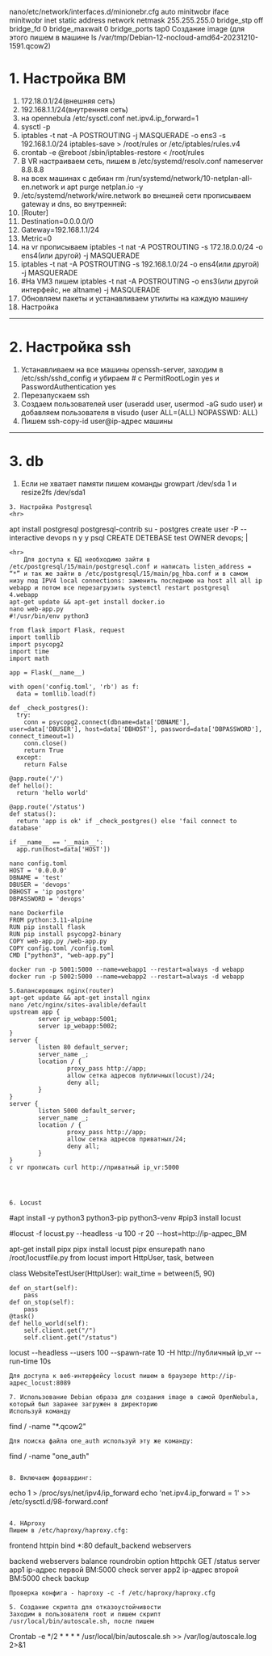 nano/etc/network/interfaces.d/minionebr.cfg
auto minitwobr
iface minitwobr inet static
address 
network
netmask 255.255.255.0
bridge_stp off 
bridge_fd 0
bridge_maxwait 0
bridge_ports tap0
Создание image (для этого пишем в машине ls /var/tmp/Debian-12-nocloud-amd64-20231210-1591.qcow2)
# 1. Настройка ВМ
1.	172.18.0.1/24(внешняя сеть)
2.	192.168.1.1/24(внутренняя сеть)
3.	на opennebula /etc/sysctl.conf net.ipv4.ip_forward=1
4.	sysctl -p
5.	iptables -t nat -A POSTROUTING -j MASQUERADE -o ens3 -s 192.168.1.0/24  iptables-save > /root/rules or /etc/iptables/rules.v4
6.	crontab -e @reboot /sbin/iptables-restore < /root/rules
7.  В VR настраиваем сеть, пишем в /etc/systemd/resolv.conf nameserver 8.8.8.8
8.  на всех машинах с дебиан rm /run/systemd/network/10-netplan-all-en.network и apt purge netplan.io -y
9.  /etc/systemd/network/wire.network во внешней сети прописываем gateway и dns, во внутренней:
10.  [Router]
11.  Destination=0.0.0.0/0
12.  Gateway=192.168.1.1/24
13.  Metric=0
14.  на vr прописываем iptables -t nat -A POSTROUTING -s 172.18.0.0/24 -o ens4(или другой) -j MASQUERADE
15.  iptables -t nat -A POSTROUTING -s 192.168.1.0/24 -o ens4(или другой) -j MASQUERADE
5.  #На VM3 пишем iptables -t nat -A POSTROUTING -o ens3(или другой интерфейс, не altname) -j MASQUERADE
6.  Обновляем пакеты и устанавливаем утилиты на каждую машину
7.  Настройка
<hr>

# 2. Настройка ssh
1.  Устанавливаем на все машины openssh-server, заходим в /etc/ssh/sshd_config и убираем # с PermitRootLogin yes и PasswordAuthentication yes
2.  Перезапускаем ssh
3.  Создаем пользователей user (useradd user, usermod -aG sudo user) и добавляем пользователя в visudo (user ALL=(ALL) NOPASSWD: ALL)
4.  Пишем ssh-copy-id user@ip-адрес машины
<hr>



# 3. db
1.  Если не хватает памяти пишем команды growpart /dev/sda 1 и resize2fs /dev/sda1

```
3. Настройка Postgresql
<hr>
```
apt install postgresql postgresql-contrib
su - postgres
create user -P --interactive
devops
n
y
y
psql
CREATE DETEBASE test OWNER devops;
\|

```
<hr>
    Для доступа к БД необходимо зайти в /etc/postgresql/15/main/postgresql.conf и написать listen_address = “*” и так же зайти в /etc/postgresql/15/main/pg_hba.conf и в самом низу под IPV4 local connections: заменить последнюю на host all all ip webapp и потом все перезагрузить systemctl restart postgresql
4.webapp
apt-get update && apt-get install docker.io
nano web-app.py
#!/usr/bin/env python3

from flask import Flask, request
import tomllib
import psycopg2
import time
import math

app = Flask(__name__)

with open('config.toml', 'rb') as f:
  data = tomllib.load(f)

def _check_postgres():
  try:
    conn = psycopg2.connect(dbname=data['DBNAME'], user=data['DBUSER'], host=data['DBHOST'], password=data['DBPASSWORD'], connect_timeout=1)
    conn.close()
    return True
  except:
    return False

@app.route('/')
def hello():
  return 'hello world'

@app.route('/status')
def status():
  return 'app is ok' if _check_postgres() else 'fail connect to database'

if __name__ == '__main__':
  app.run(host=data['HOST'])

nano config.toml
HOST = '0.0.0.0'
DBNAME = 'test'
DBUSER = 'devops'
DBHOST = 'ip postgre' 
DBPASSWORD = 'devops'

nano Dockerfile
FROM python:3.11-alpine
RUN pip install flask
RUN pip install psycopg2-binary
COPY web-app.py /web-app.py
COPY config.toml /config.toml
CMD ["python3", "web-app.py"]

docker run -p 5001:5000 --name=webapp1 --restart=always -d webapp
docker run -p 5002:5000 --name=webapp2 --restart=always -d webapp

5.балансировщик nginx(router)
apt-get update && apt-get install nginx
nano /etc/nginx/sites-avalible/default
upstream app {
        server ip_webapp:5001;
        server ip_webapp:5002;
}
server {
        listen 80 default_server;
        server_name _;
        location / {
                proxy_pass http://app;
                allow сетка адресов публичных(locust)/24;
                deny all;
        }
}
server {
        listen 5000 default_server;
        server_name _;
        location / {
                proxy_pass http://app;
                allow сетка адресов приватных/24;
                deny all;
        }
}
с vr прописать curl http://приватный ip_vr:5000 




6. Locust
```
#apt install -y python3 python3-pip python3-venv
#pip3 install locust

#locust -f locust.py --headless -u 100 -r 20 --host=http://ip-адрес_ВМ

apt-get install pipx
pipx install locust
pipx ensurepath
nano /root/locustfile.py
from locust import HttpUser, task, between

class WebsiteTestUser(HttpUser):
    wait_time = between(5, 90)

    def on_start(self):
        pass
    def on_stop(self):
        pass
    @task()
    def hello_world(self):
        self.client.get("/")
        self.client.get("/status")

locust --headless --users 100 --spawn-rate 10 -H http://публичный ip_vr --run-time 10s
```
Для доступа к веб-интерфейсу locust пишем в браузере http://ip-адрес_locust:8089

7. Использование Debian образа для создания image в самой OpenNebula, который был заранее загружен в директорию
Используй команду 
```
find / -name "*.qcow2"
```
Для поиска файла one_auth используй эту же команду:
```
find / -name "one_auth"
```

8. Включаем форвардинг:
```
echo 1 > /proc/sys/net/ipv4/ip_forward
echo 'net.ipv4.ip_forward = 1' >> /etc/sysctl.d/98-forward.conf
```

4. HAproxy
Пишем в /etc/haproxy/haproxy.cfg:
```
frontend httpin
    bind *:80
    default_backend webservers

backend webservers
    balance     roundrobin
    option      httpchk GET /status
    server      app1 ip-адрес первой ВМ:5000 check
    server      app2 ip-адрес второй ВМ:5000 check backup
```
Проверка конфига - haproxy -c -f /etc/haproxy/haproxy.cfg

5. Создание скрипта для отказоустойчивости
Заходим в пользователя root и пишем скрипт /usr/local/bin/autoscale.sh, после пишем 

```
Crontab -e
*/2 * * * * /usr/local/bin/autoscale.sh >> /var/log/autoscale.log 2>&1
```
